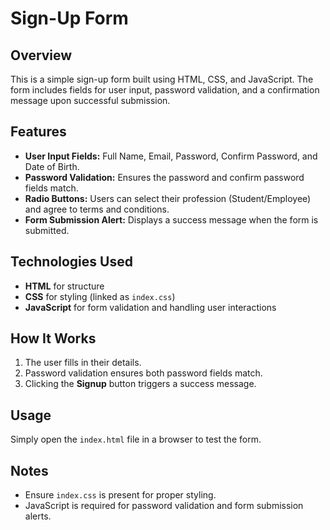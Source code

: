 # Sign-Up Form

## Overview
This is a simple sign-up form built using HTML, CSS, and JavaScript. The form includes fields for user input, password validation, and a confirmation message upon successful submission.

## Features
- **User Input Fields:** Full Name, Email, Password, Confirm Password, and Date of Birth.
- **Password Validation:** Ensures the password and confirm password fields match.
- **Radio Buttons:** Users can select their profession (Student/Employee) and agree to terms and conditions.
- **Form Submission Alert:** Displays a success message when the form is submitted.

## Technologies Used
- **HTML** for structure
- **CSS** for styling (linked as `index.css`)
- **JavaScript** for form validation and handling user interactions

## How It Works
1. The user fills in their details.
2. Password validation ensures both password fields match.
3. Clicking the **Signup** button triggers a success message.

## Usage
Simply open the `index.html` file in a browser to test the form.

## Notes
- Ensure `index.css` is present for proper styling.
- JavaScript is required for password validation and form submission alerts.

